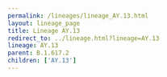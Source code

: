 ```yaml
---
permalink: /lineages/lineage_AY.13.html
layout: lineage_page
title: Lineage AY.13
redirect_to: ../lineage.html?lineage=AY.13
lineage: AY.13
parent: B.1.617.2
children: ['AY.13']
---
```


